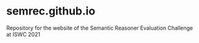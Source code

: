 # semrec.github.io
Repository for the website of the Semantic Reasoner Evaluation Challenge at ISWC 2021
